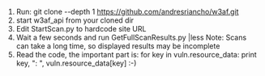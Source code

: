 1. Run: git clone --depth 1 https://github.com/andresriancho/w3af.git
2. start w3af_api from your cloned dir
3. Edit StartScan.py to hardcode site URL
4. Wait a few seconds and run GetFullScanResults.py |less
	Note: Scans can take a long time, so displayed results may be incomplete
5. Read the code, the important part is:
	 for key in vuln.resource_data:
		print key, ": ", vuln.resource_data[key]
	:-)

